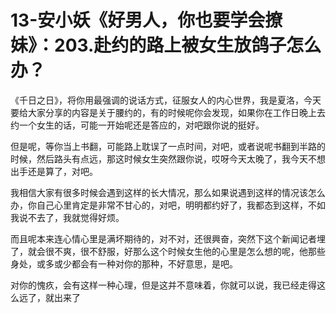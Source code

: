 # 13-安小妖《好男人，你也要学会撩妹》：203.赴约的路上被女生放鸽子怎么办？

《千日之日》，将你用最强调的说话方式，征服女人的内心世界，我是夏洛，今天要给大家分享的内容是关于腰约的，有的时候呢你会发现，如果你在工作日晚上去约一个女生的话，可能一开始呢还是答应的，对吧跟你说的挺好。

但是呢，等你当上书翻，可能路上耽误了一点时间，对吧，或者说呢书翻到半路的时候，然后路头有点远，那这时候女生突然跟你说，哎呀今天太晚了，我今天不想出手还是算了，对吧。

我相信大家有很多时候会遇到这样的长大情况，那么如果说遇到这样的情况该怎么办，你自己心里肯定是非常不甘心的，对吧，明明都约好了，我都态到这样，不如我说不去了，我就觉得好烦。

而且呢本来连心情心里是满坏期待的，对不对，还很興奋，突然下这个新闻记者埋了，就会很不爽，很不舒服，好那么这个时候女生他的心里是怎么想的呢，他那些身处，或多或少都会有一种对你的那种，不好意思，是吧。

对你的愧疚，会有这样一种心理，但是这并不意味着，你就可以说，我已经走得这么远了，就出来了
